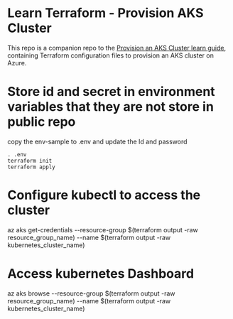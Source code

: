# Learn Terraform - Provision AKS Cluster

This repo is a companion repo to the [Provision an AKS Cluster learn guide](https://learn.hashicorp.com/terraform/kubernetes/provision-aks-cluster), containing Terraform configuration files to provision an AKS cluster on Azure.

# Store id and secret in environment variables that they are not store in public repo
copy the env-sample to .env and update the Id and password
```
. .env
terraform init
terraform apply
```
# Configure kubectl to access the cluster 
az aks get-credentials --resource-group $(terraform output -raw resource_group_name) --name $(terraform output -raw kubernetes_cluster_name)

# Access kubernetes Dashboard
az aks browse --resource-group $(terraform output -raw resource_group_name) --name $(terraform output -raw kubernetes_cluster_name)

